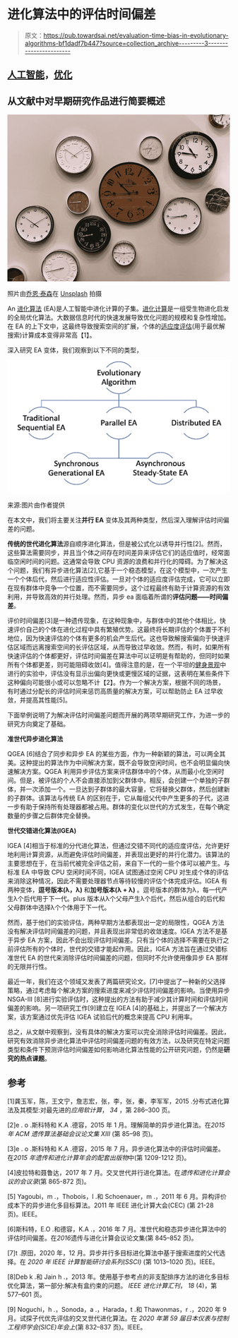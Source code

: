 # 进化算法中的评估时间偏差

> 原文：<https://pub.towardsai.net/evaluation-time-bias-in-evolutionary-algorithms-bf1dadf7b447?source=collection_archive---------3----------------------->

## [人工智能](https://towardsai.net/p/category/artificial-intelligence)，[优化](https://towardsai.net/p/category/optimization)

## 从文献中对早期研究作品进行简要概述

![](img/75e36e5125315928000fb235af0bb42f.png)

照片由[乔恩·泰森](https://unsplash.com/@jontyson?utm_source=medium&utm_medium=referral)在 [Unsplash](https://unsplash.com?utm_source=medium&utm_medium=referral) 拍摄

An [进化算法](https://en.wikipedia.org/wiki/Evolutionary_algorithm) (EA)是人工智能中进化计算的子集。[进化计算](https://en.wikipedia.org/wiki/Evolutionary_computation)是一组受生物进化启发的全局优化算法。大数据信息时代的快速发展导致优化问题的规模和复杂性增加。在 EA 的上下文中，这最终导致搜索空间的扩展，个体的[适应度评估](https://en.wikipedia.org/wiki/Fitness_function)(用于最优解搜索)计算成本变得非常高【1】。

深入研究 EA 变体，我们观察到以下不同的类型，

![](img/09486c9e9c8d2c6697c4c796e7ea1f89.png)

来源:图片由作者提供

在本文中，我们将主要关注**并行 EA** 变体及其两种类型，然后深入理解评估时间偏差的问题。

**传统的世代进化算法**源自顺序进化算法，但是被公式化以诱导并行性[2]。然而，这些算法需要同步，并且当个体之间存在时间差异来评估它们的适应值时，经常面临空闲时间的问题。这通常会导致 CPU 资源的浪费和并行化的障碍。为了解决这个问题，我们有异步进化算法[2],它基于一个稳态模型，在这个模型中，一次产生一个个体后代，然后进行适应性评估。一旦对个体的适应度评估完成，它可以立即在现有群体中竞争一个位置，而不需要同步。这个过程最终有助于计算资源的有效利用，并导致高效的并行处理。然而，异步 ea 面临着所谓的**评估问题——时间偏差**。

评价时间偏差[3]是一种遗传现象，在这种现象中，与群体中的其他个体相比，快速评价自己的个体在进化过程中具有繁殖优势。这最终将长期评估的个体置于不利地位，因为快速评估的个体有更多的机会产生后代。这也导致解搜索偏向于快速评估区域而远离搜索空间的长评估区域，从而导致过早收敛。然而，有时，如果所有快速评估的个体都更好，评估时间偏差在算法中可以证明是有帮助的，但同时如果所有个体都更差，则可能阻碍收敛[4]。值得注意的是，在一个平坦的[健身景观](https://en.wikipedia.org/wiki/Fitness_landscape)中进行的实验中，评估没有显示出偏向更快或更慢区域的证据，这表明在某些条件下这种偏向可能很小或可以忽略不计【2】。作为一个解决方案，根据不同的场景，有时通过分配长的评估时间来惩罚高质量的解决方案，可以帮助防止 EA 过早收敛，并提高其性能[5]。

下面举例说明了为解决评估时间偏差问题而开展的两项早期研究工作，为进一步的研究方向奠定了基础。

**准世代异步进化算法**

QGEA [6]结合了同步和异步 EA 的某些方面，作为一种新颖的算法，可以两全其美。这种提出的算法作为中间解决方案，既不会导致空闲时间，也不会明显偏向快速解决方案。QGEA 利用异步评估方案来评估群体中的个体，从而最小化空闲时间。但是，被评估的个人不会直接添加到父群体中。相反，会创建一个单独的子群体，并一次添加一个。一旦达到子群体的最大容量，它将替换父群体，然后创建新的子群体。该算法与传统 EA 的区别在于，它从每组父代中产生更多的子代，这进一步有助于保持所有处理器都被占用。群体的变化以世代的方式发生，在每个确定数量的步骤之后群体完全替换。

**世代交错进化算法(IGEA)**

IGEA [4]相当于标准的分代进化算法，但通过交错不同代的适应度评估，允许更好地利用计算资源，从而避免评估时间偏差，并表现出更好的并行化潜力。该算法的主要思想在于，在当前代被完全评估之前，来自下一代的一些个体可以被产生。与标准 EA 中导致 CPU 空闲时间不同，IGEA 试图通过空闲 CPU 对生成个体的评估来消除这种情况，因此不需要处理器节点等待较慢的评估个体完成评估。IGEA 有两种变体，**逗号版本(λ，λ)** 和**加号版本(λ + λ)** 。逗号版本的群体为λ，每一代产生λ个后代用于下一代。plus 版本从λ个父母产生λ个后代，然后从组合的后代和父母群体中选择λ个个体用于下一代。

然而，基于他们的实验评估，两种早期方法都表现出一定的局限性，QGEA 方法没有解决评估时间偏差的问题，并且表现出非常低的收敛速度。IGEA 方法不是基于异步 EA 方案，因此不会出现评估时间偏差。只有当个体的选择不需要在执行之前评估所有的个体时，世代的交错才能起作用。因此，IGEA 方法旨在通过交错标准世代 EA 的世代来消除评估时间偏差的问题，但同时不允许使用像异步 EA 那样的无限并行性。

最近一年，我们在这个领域又发表了两篇研究论文。[7]中提出了一种新的父选择策略，通过考虑每个解决方案的搜索进度来减少评估时间偏差的影响。当使用异步 NSGA-III [8]进行实验评估时，这种提出的方法有助于减少其计算时间和评估时间偏差的影响。另一项研究工作[9]建立在 IGEA [4]的基础上，并提出了一个解决方案，该方案通过优先评估 IGEA 试验后代的概念来提高 CPU 利用率。

总之，从文献中观察到，没有具体的解决方案可以完全消除评估时间偏差。因此，研究有效消除异步进化算法中评估时间偏差问题的有效方法，以及研究在特定问题类型和条件下预测评估时间偏差如何影响进化算法性能的公开研究问题，仍然是**研究的热点课题**。

## 参考

[1]龚玉军，陈，王文宁，詹志宏，张，李，张，秦，李军军，2015 .分布式进化算法及其模型:对最先进的*应用软计算*， *34* ，第 286–300 页。

[2]e . o .斯科特和 K.A .德容，2015 年 1 月。理解简单的异步进化算法。在*2015 年 ACM 遗传算法基础会议论文集 XIII* (第 85–98 页)。

[3]e . o .斯科特和 K.A .德容，2015 年 7 月。异步进化算法中的评估时间偏差。在*2015 年遗传和进化计算年会的配套出版物*中(第 1209-1212 页)。

[4]皮拉特和聂鲁达，2017 年 7 月。交叉世代并行进化算法。在*遗传和进化计算会议的会议录*(第 865-872 页)。

[5] Yagoubi，m .，Thobois，l .和 Schoenauer，m .，2011 年 6 月。异构评价成本下的异步进化多目标算法。2011 年 IEEE 进化计算大会(CEC) (第 21-28 页)。IEEE。

[6]斯科特，E.O .和德容，K.A .，2016 年 7 月。准世代和稳态异步进化算法中的评估时间偏差。在*2016*遗传与进化计算会议论文集(第 845–852 页)。

[7]t .原田，2020 年，12 月。异步并行多目标进化算法中基于搜索进度的父代选择。在 *2020 年 IEEE 计算智能研讨会系列(SSCI)* (第 1013–1020 页)。IEEE。

[8]Deb k .和 Jain h .，2013 年。使用基于参考点的非支配排序方法的进化多目标优化算法，第一部分:解决有盒约束的问题。 *IEEE 进化计算汇刊*， *18* (4)，第 577–601 页。

[9] Noguchi，h .，Sonoda，a .，Harada，t .和 Thawonmas，r .，2020 年 9 月。试探子代优先评估的交叉世代进化算法。在 *2020 年第 59 届日本仪表与控制工程师学会(SICE)年会上*(第 832–837 页)。IEEE。